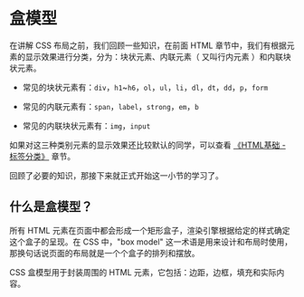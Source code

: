 # 盒模型

在讲解 CSS 布局之前，我们回顾一些知识，在前面 HTML 章节中，我们有根据元素的显示效果进行分类，分为：块状元素、内联元素（ 又叫行内元素 ）和内联块状元素。

* 常见的块状元素有：`div`，`h1`~`h6`，`ol`，`ul`，`li`，`dl`，`dt`，`dd`，`p`，`form`   

* 常见的内联元素有：`span`，`label`，`strong`，`em`，`b`

* 常见的内联块状元素有：`img`，`input`


如果对这三种类别元素的显示效果还比较默认的同学，可以查看 [《HTML基础 - 标签分类》](/chapter1/02_03_type.md) 章节。

回顾了必要的知识，那接下来就正式开始这一小节的学习了。

## 什么是盒模型？

所有 HTML 元素在页面中都会形成一个矩形盒子，渲染引擎根据给定的样式确定这个盒子的呈现。在 CSS 中，"box model" 这一术语是用来设计和布局时使用，那换句话说页面的布局就是一个个盒子的排列和摆放。

CSS 盒模型用于封装周围的 HTML 元素，它包括：边距，边框，填充和实际内容。











